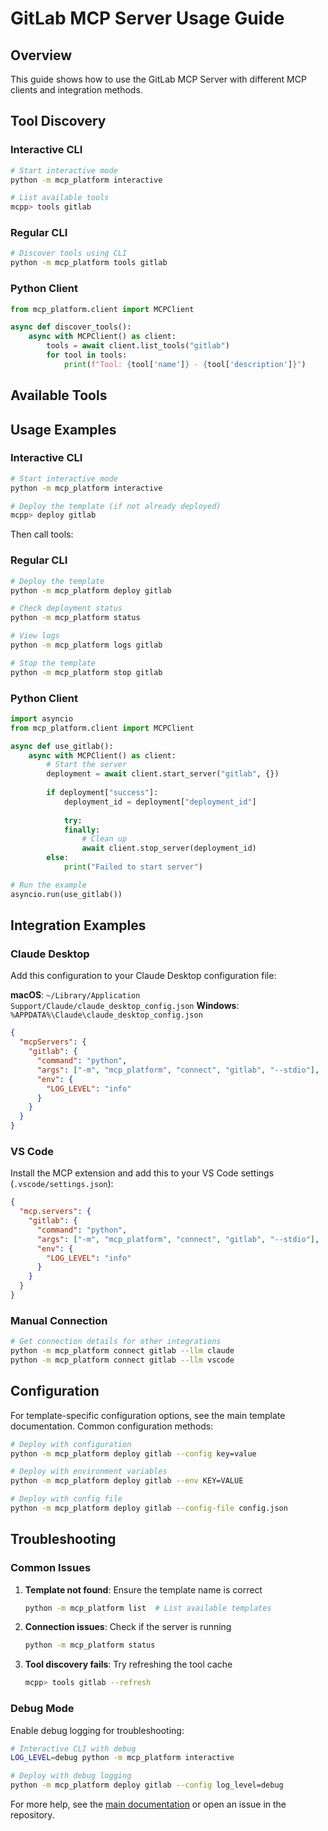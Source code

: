 # GitLab MCP Server Usage Guide

## Overview

This guide shows how to use the GitLab MCP Server with different MCP clients and integration methods.

## Tool Discovery

### Interactive CLI
```bash
# Start interactive mode
python -m mcp_platform interactive

# List available tools
mcpp> tools gitlab
```

### Regular CLI
```bash
# Discover tools using CLI
python -m mcp_platform tools gitlab
```

### Python Client
```python
from mcp_platform.client import MCPClient

async def discover_tools():
    async with MCPClient() as client:
        tools = await client.list_tools("gitlab")
        for tool in tools:
            print(f"Tool: {tool['name']} - {tool['description']}")
```

## Available Tools

## Usage Examples

### Interactive CLI

```bash
# Start interactive mode
python -m mcp_platform interactive

# Deploy the template (if not already deployed)
mcpp> deploy gitlab
```

Then call tools:
### Regular CLI

```bash
# Deploy the template
python -m mcp_platform deploy gitlab

# Check deployment status
python -m mcp_platform status

# View logs
python -m mcp_platform logs gitlab

# Stop the template
python -m mcp_platform stop gitlab
```

### Python Client

```python
import asyncio
from mcp_platform.client import MCPClient

async def use_gitlab():
    async with MCPClient() as client:
        # Start the server
        deployment = await client.start_server("gitlab", {})
        
        if deployment["success"]:
            deployment_id = deployment["deployment_id"]
            
            try:
            finally:
                # Clean up
                await client.stop_server(deployment_id)
        else:
            print("Failed to start server")

# Run the example
asyncio.run(use_gitlab())
```

## Integration Examples

### Claude Desktop

Add this configuration to your Claude Desktop configuration file:

**macOS**: `~/Library/Application Support/Claude/claude_desktop_config.json`
**Windows**: `%APPDATA%\Claude\claude_desktop_config.json`

```json
{
  "mcpServers": {
    "gitlab": {
      "command": "python",
      "args": ["-m", "mcp_platform", "connect", "gitlab", "--stdio"],
      "env": {
        "LOG_LEVEL": "info"
      }
    }
  }
}
```

### VS Code

Install the MCP extension and add this to your VS Code settings (`.vscode/settings.json`):

```json
{
  "mcp.servers": {
    "gitlab": {
      "command": "python",
      "args": ["-m", "mcp_platform", "connect", "gitlab", "--stdio"],
      "env": {
        "LOG_LEVEL": "info"
      }
    }
  }
}
```

### Manual Connection

```bash
# Get connection details for other integrations
python -m mcp_platform connect gitlab --llm claude
python -m mcp_platform connect gitlab --llm vscode
```

## Configuration

For template-specific configuration options, see the main template documentation. Common configuration methods:

```bash
# Deploy with configuration
python -m mcp_platform deploy gitlab --config key=value

# Deploy with environment variables  
python -m mcp_platform deploy gitlab --env KEY=VALUE

# Deploy with config file
python -m mcp_platform deploy gitlab --config-file config.json
```

## Troubleshooting

### Common Issues

1. **Template not found**: Ensure the template name is correct
   ```bash
   python -m mcp_platform list  # List available templates
   ```

2. **Connection issues**: Check if the server is running
   ```bash
   python -m mcp_platform status
   ```

3. **Tool discovery fails**: Try refreshing the tool cache
   ```bash
   mcpp> tools gitlab --refresh
   ```

### Debug Mode

Enable debug logging for troubleshooting:

```bash
# Interactive CLI with debug
LOG_LEVEL=debug python -m mcp_platform interactive

# Deploy with debug logging
python -m mcp_platform deploy gitlab --config log_level=debug
```

For more help, see the [main documentation](../../) or open an issue in the repository.
